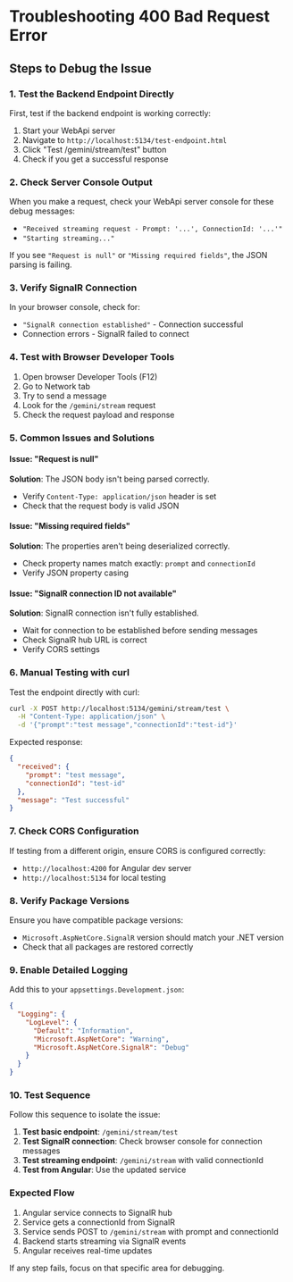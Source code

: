 # Troubleshooting 400 Bad Request Error

## Steps to Debug the Issue

### 1. Test the Backend Endpoint Directly

First, test if the backend endpoint is working correctly:

1. Start your WebApi server
2. Navigate to `http://localhost:5134/test-endpoint.html`
3. Click "Test /gemini/stream/test" button
4. Check if you get a successful response

### 2. Check Server Console Output

When you make a request, check your WebApi server console for these debug messages:
- `"Received streaming request - Prompt: '...', ConnectionId: '...'"`
- `"Starting streaming..."`

If you see `"Request is null"` or `"Missing required fields"`, the JSON parsing is failing.

### 3. Verify SignalR Connection

In your browser console, check for:
- `"SignalR connection established"` - Connection successful
- Connection errors - SignalR failed to connect

### 4. Test with Browser Developer Tools

1. Open browser Developer Tools (F12)
2. Go to Network tab
3. Try to send a message
4. Look for the `/gemini/stream` request
5. Check the request payload and response

### 5. Common Issues and Solutions

#### Issue: "Request is null"
**Solution**: The JSON body isn't being parsed correctly.
- Verify `Content-Type: application/json` header is set
- Check that the request body is valid JSON

#### Issue: "Missing required fields"
**Solution**: The properties aren't being deserialized correctly.
- Check property names match exactly: `prompt` and `connectionId`
- Verify JSON property casing

#### Issue: "SignalR connection ID not available"
**Solution**: SignalR connection isn't fully established.
- Wait for connection to be established before sending messages
- Check SignalR hub URL is correct
- Verify CORS settings

### 6. Manual Testing with curl

Test the endpoint directly with curl:

```bash
curl -X POST http://localhost:5134/gemini/stream/test \
  -H "Content-Type: application/json" \
  -d '{"prompt":"test message","connectionId":"test-id"}'
```

Expected response:
```json
{
  "received": {
    "prompt": "test message",
    "connectionId": "test-id"
  },
  "message": "Test successful"
}
```

### 7. Check CORS Configuration

If testing from a different origin, ensure CORS is configured correctly:
- `http://localhost:4200` for Angular dev server
- `http://localhost:5134` for local testing

### 8. Verify Package Versions

Ensure you have compatible package versions:
- `Microsoft.AspNetCore.SignalR` version should match your .NET version
- Check that all packages are restored correctly

### 9. Enable Detailed Logging

Add this to your `appsettings.Development.json`:

```json
{
  "Logging": {
    "LogLevel": {
      "Default": "Information",
      "Microsoft.AspNetCore": "Warning",
      "Microsoft.AspNetCore.SignalR": "Debug"
    }
  }
}
```

### 10. Test Sequence

Follow this sequence to isolate the issue:

1. **Test basic endpoint**: `/gemini/stream/test`
2. **Test SignalR connection**: Check browser console for connection messages
3. **Test streaming endpoint**: `/gemini/stream` with valid connectionId
4. **Test from Angular**: Use the updated service

### Expected Flow

1. Angular service connects to SignalR hub
2. Service gets a connectionId from SignalR
3. Service sends POST to `/gemini/stream` with prompt and connectionId
4. Backend starts streaming via SignalR events
5. Angular receives real-time updates

If any step fails, focus on that specific area for debugging.
